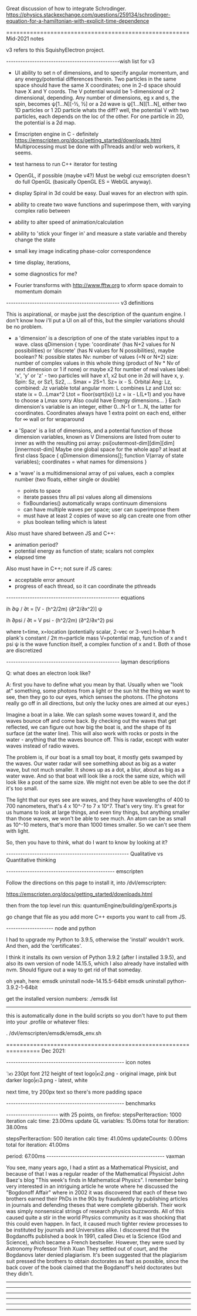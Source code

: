 
Great discussion of how to integrate Schrodinger.
https://physics.stackexchange.com/questions/259134/schrodinger-equation-for-a-hamiltonian-with-explicit-time-dependence



====================================================== Mid-2021 notes

v3 refers to this SquishyElectron project.

------------------------------------------------wish list for v3


- UI ability to set n of dimensions, and to specify angular momentum, and any energy/potential differences therein.  Two particles in the same space should have the same X coordinates; one in 2-d space should have X  and Y coords.  The V potential would be 1-dimensional or 2 dimensional, depending.
Any number of dimensions, eg x and s, the spin, becomes ψ[1...N][-½, ½]
or a 2d wave is ψ[1...N][1...N], either two 1D particles or 1 2D particle
whats the diff?  well, the potential V with two particles, each depends on the loc of the other.
For one particle in 2D, the potential is a 2d map.

- Emscripten engine in C - definitely
https://emscripten.org/docs/getting_started/downloads.html
Multiprocessing must be done with pThreads and/or web workers, it seems.

- test harness to run C++ iterator for testing

- OpenGL, if possible (maybe v4?)  Must be webgl cuz emscripten doesn't do full OpenGL
(basically OpenGL ES = WebGL anyway).

- display Spiral in 3d could be easy.  Dual waves for an electron with spin.

- ability to create two wave functions and superimpose them, with varying complex ratio between

- ability to alter speed of animation/calculation

- ability to 'stick your finger in' and measure a state variable and thereby change the state

- small key image indicating phase-color correspondence
- time display, iterations,
- some diagnostics for me?

- Fourier transforms with http://www.fftw.org to xform space domain to momentum domain

------------------------------------------------ v3 definitions

This is aspirational, or maybe just the description of the quantum engine.  I don't know how i'll put a UI on all  of this, but the simpler variations should be  no problem.

- a 'dimension' is a description of one of the state variables input to a wave.
class qDimension {
	type: 'coordinate' (has N+2 values for N possibilities) or 'discrete' (has N values for N possibilities), maybe boolean?
	N: possible  states
	Nv: number of values (=N or N+2)
	size: number of complex values in this whole thing (product of Nv * Nv of next dimension or 1 if none)
		or maybe x2 for number of real values
	label: 'x', 'y' or 'z' - two particles will have x1, x2 but one in 2d will have x, y.
			Spin: Sz, or Sz1, Sz2, ...  Smax = 2S+1.  Sz= ix - S.  Orbital Ang: Lz, combined: Jz
			variable total angular mom: L combines Lz and Ltot so: state ix = 0...Lmax^2
			Ltot = floor(sqrt(ix))   Lz = ix - L(L+1) and you have to choose a Lmax sorry
			Also could have Energy dimensions...
}
Each dimension's variable is an integer, either 0...N-1 or 1...N, the latter for coordinates.
	Coordinates always have 1 extra point on each end, either for ∞ wall or for wraparound

- a 'Space' is a list of dimensions, and a potential function of those dimension variables, known as V
	Dimensions are listed from outer to inner as with the resulting psi array:
	psi[outermost-dim][dim][dim][innermost-dim]
	Maybe one global space for the whole app?  at least at first
class Space {
	qDimension dimensions[];
	function V(array of state variables);
	coordinates = what names for dimensions
}

- a 'wave' is a multidimensional array of psi  values, each a complex number (two floats, either single or double)
	- points to space
	- iterate passes thru all psi values along all dimensions
	- fixBoundaries() automatically wraps continuum dimensions
	- can have multiple waves per space; user can superimpose them
	- must have at least 2 copies of wave so alg can create one from other
	- plus boolean telling which is latest


Also must have shared between JS and C++:
- animation period?
- potential energy as function of state; scalars not complex
- elapsed time

Also must have in C++; not sure if JS cares:
- acceptable error amount
- progress of each thread, so it can coordinate the pthreads

------------------------------------------------ equations

ih ∂ψ / ∂t  =  [V - (h^2/2m) (∂^2/∂x^2)] ψ


ih ∂psi / ∂t  =  V psi - (h^2/2m) (∂^2/∂x^2) psi

where t=time, x=location (potentially scalar, 2-vec or 3-vec)
h=hbar ħ plank's constant / 2π   m=particle mass
V=potential map, function of x and t
psi ψ is the wave function itself, a complex function of x and t.  Both of those are discretized

------------------------------------------------ layman descriptions


Q: what does an electron look like?

A: first you have to define what you mean by that.  Usually when we "look at" something, some photons from a light or the sun hit the thing we want to see, then they go to our eyes, which senses the photons.  (The photons really go off in all directions, but only the lucky ones are aimed at our eyes.)

Imagine a boat in a lake.  We can splash some waves toward it, and the waves bounce off and come back.  By checking out the waves that get reflected, we can figure out how big the boat is, and the shape of its surface (at the water line).  This will also work with rocks or posts in the water - anything that the waves bounce off.  This is radar, except with water waves instead of radio waves.

The problem is, if our boat is a small toy boat, it mostly gets swamped by the waves.  Our water radar will see something about as big as a water wave, but not much smaller.  It shows up as a dot, a blur, about as big as a water wave.  And so that boat will look like a rock the same size, which will look like a post of the same size.  We might not even be able to see the dot if it's too small.

The light that our eyes see are waves, and they have wavelengths of 400 to 700 nanometers, that's 4 x 10^-7 to 7 x 10^7.  That's very tiny.  It's great for us humans to look at large things, and even tiny things, but anything smaller than those waves, we won't be able to see much.  An atom can be as small as 10^-10 meters, that's more than 1000 times smaller.  So we can't see them with light.

So, then you have to think, what do I want to know by looking at it?



---------------------------------------------------- Qualitative vs Quantitative thinking




---------------------------------------------- emscripten

Follow the directions on this page to install it, into /dvl/emscripten:

https://emscripten.org/docs/getting_started/downloads.html

then from the top level run this:
quantumEngine/building/genExports.js

go change that file as you add more C++ exports you want to call from JS.

-------------------- node and python

I had to upgrade my Python to 3.9.5, otherwise the 'install' wouldn't work.  And then, add the 'certificates'.

I think it installs its own version of Python 3.9.2 (after I installed 3.9.5), and also its own version of node 14.15.5, which I also already have installed with nvm.  Should figure out a way to get rid of that someday.

oh yeah, here:
emsdk uninstall node-14.15.5-64bit
emsdk uninstall python-3.9.2-1-64bit

get the installed version numbers:
./emsdk list

----------------------

this is automatically done in the build scripts so you don't have to put them into your .profile or whatever files:

. /dvl/emscripten/emsdk/emsdk_env.sh


================================================================ Dec 2021:

-------------------------------------------------- icon notes



⏋𝒆⟩
230pt font
212 height of text
logo|𝒆⟩2.png - original image, pink but darker
logo|𝒆⟩3.png - latest, white


next time, try 200px text so there's more padding space


-------------------------------------------------- benchmarks

---------------------- with 25 points, on firefox:
stepsPerIteraction: 1000
iteration calc time:     23.00ms
update GL variables:     15.00ms
total for iteration:  38.00ms

stepsPerIteraction: 500
iteration calc time:     41.00ms
updateCounts:   0.00ms
total for iteration:  41.00ms

period:  67.00ms
-------------------------------------------------- vaxman

You see, many years ago, I had a stint as a Mathematical Physicist, and because of that I was a regular reader of the Mathematical Physicist John Baez's blog "This week's finds in Mathematical Physics".  I remember being very interested in an intriguing article he wrote where he discussed the "Bogdonoff Affair" where in 2002 it was discovered that each of these two brothers earned their PhDs in the 90s by fraudulently by publishing articles in journals and defending theses that were complete gibberish. Their work was simply nonsensical strings of research physics buzzwords. All of this caused quite a stir in the world Physics community as it was shocking that this could even happen. In fact, it caused much tighter review processes to be instituted by journals and Universities alike.  I discovered that the Bogdanoffs published a book In 1991, called Dieu et la Science (God and Science), which became a French bestseller. However, they were sued by Astronomy Professor Trinh Xuan They settled out of court, and the Bogdanovs later denied plagiarism.  It's been suggested that the plagiarism suit pressed the brothers to obtain doctorates as fast as possible, since the back cover of the book claimed that the Bogdanoff's held doctorates but they didn't.




--------------------------------------------------
--------------------------------------------------
--------------------------------------------------
--------------------------------------------------
--------------------------------------------------
--------------------------------------------------
